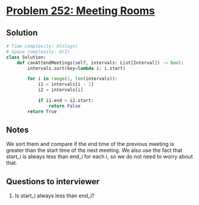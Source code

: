# [Problem 252: Meeting Rooms](https://leetcode.com/problems/meeting-rooms/)

## Solution

```py
# Time complexity: O(nlogn)
# Space complexity: O(1)
class Solution:
    def canAttendMeetings(self, intervals: List[Interval]) -> bool:
        intervals.sort(key=lambda i: i.start)

        for i in range(1, len(intervals)):
            i1 = intervals[i - 1]
            i2 = intervals[i]

            if i1.end > i2.start:
                return False
        return True
```

## Notes

We sort them and compare if the end time of the previous meeting is greater than the start time of the next meeting.
We also use the fact that start_i is always less than end_i for each i, so we do not need to worry about that.

## Questions to interviewer

1. Is start_i always less than end_i?
